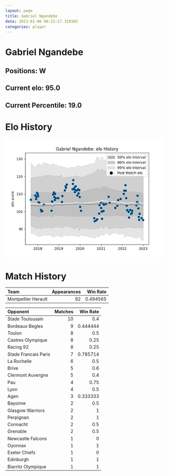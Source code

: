 ```yaml
---  
layout: page  
title: Gabriel Ngandebe  
date: 2023-01-06 00:22:17.310385  
categories: player  
---
```

# Gabriel Ngandebe

## Positions: W

## Current elo: 95.0

## Current Percentile: 19.0

# Elo History


![elo history](history_GabrielNgandebe.png)
# Match History


| Team                |   Appearances |   Win Rate |
|:--------------------|--------------:|-----------:|
| Montpellier Herault |            92 |   0.494565 |

| Opponent             |   Matches |   Win Rate |
|:---------------------|----------:|-----------:|
| Stade Toulousain     |        10 |   0.4      |
| Bordeaux Begles      |         9 |   0.444444 |
| Toulon               |         8 |   0.5      |
| Castres Olympique    |         8 |   0.25     |
| Racing 92            |         8 |   0.25     |
| Stade Francais Paris |         7 |   0.785714 |
| La Rochelle          |         6 |   0.5      |
| Brive                |         5 |   0.6      |
| Clermont Auvergne    |         5 |   0.4      |
| Pau                  |         4 |   0.75     |
| Lyon                 |         4 |   0.5      |
| Agen                 |         3 |   0.333333 |
| Bayonne              |         2 |   0.5      |
| Glasgow Warriors     |         2 |   1        |
| Perpignan            |         2 |   1        |
| Connacht             |         2 |   0.5      |
| Grenoble             |         2 |   0.5      |
| Newcastle Falcons    |         1 |   0        |
| Oyonnax              |         1 |   1        |
| Exeter Chiefs        |         1 |   0        |
| Edinburgh            |         1 |   1        |
| Biarritz Olympique   |         1 |   1        |